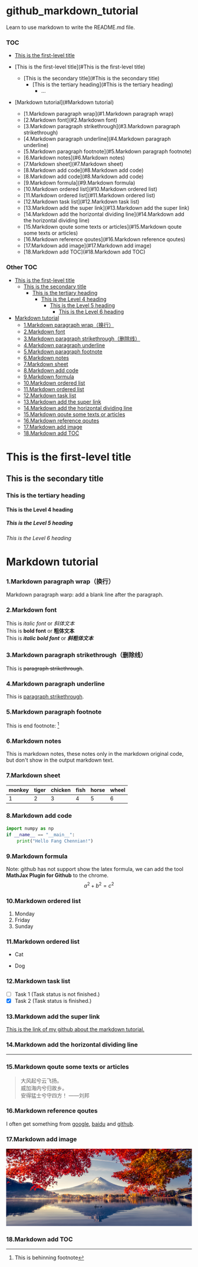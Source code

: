 # github_markdown_tutorial
Learn to use markdown to write the README.md file.

### TOC
- [This is the first-level title](#this-is-the-first-level-title)
- [This is the first-level title](#This is the first-level title)
  - [This is the secondary title](#This is the secondary title)
    - [This is the tertiary heading](#This is the tertiary heading)
      - ...
  
- [Markdown tutorial](#Markdown tutorial)
  - [1.Markdown paragraph wrap](#1.Markdown paragraph wrap)
  - [2.Markdown font](#2.Markdown font)
  - [3.Markdown paragraph strikethrough](#3.Markdown paragraph strikethrough)
  - [4.Markdown paragraph underline](#4.Markdown paragraph underline)
  - [5.Markdown paragraph footnote](#5.Markdown paragraph footnote)
  - [6.Markdown notes](#6.Markdown notes)
  - [7.Markdown sheet](#7.Markdown sheet)
  - [8.Markdown add code](#8.Markdown add code)
  - [8.Markdown add code](#8.Markdown add code)
  - [9.Markdown formula](#9.Markdown formula)
  - [10.Markdown ordered list](#10.Markdown ordered list)
  - [11.Markdown ordered list](#11.Markdown ordered list)
  - [12.Markdown task list](#12.Markdown task list)
  - [13.Markdown add the super link](#13.Markdown add the super link)
  - [14.Markdown add the horizontal dividing line](#14.Markdown add the horizontal dividing line)
  - [15.Markdown qoute some texts or articles](#15.Markdown qoute some texts or articles)
  - [16.Markdown reference qoutes](#16.Markdown reference qoutes)
  - [17.Markdown add image](#17.Markdown add image)
  - [18.Markdown add TOC](#18.Markdown add TOC)

### Other TOC
- [This is the first-level title](#this-is-the-first-level-title)
  * [This is the secondary title](#this-is-the-secondary-title)
    + [This is the tertiary heading](#this-is-the-tertiary-heading)
      - [This is the Level 4 heading](#this-is-the-level-4-heading)
        * [This is the Level 5 heading](#this-is-the-level-5-heading)
          + [This is the Level 6 heading](#this-is-the-level-6-heading)
- [Markdown tutorial](#markdown-tutorial)
    + [1.Markdown paragraph wrap（换行）](#1markdown-paragraph-wrap----)
    + [2.Markdown font](#2markdown-font)
    + [3.Markdown paragraph strikethrough（删除线）](#3markdown-paragraph-strikethrough-----)
    + [4.Markdown paragraph underline](#4markdown-paragraph-underline)
    + [5.Markdown paragraph footnote](#5markdown-paragraph-footnote)
    + [6.Markdown notes](#6markdown-notes)
    + [7.Markdown sheet](#7markdown-sheet)
    + [8.Markdown add code](#8markdown-add-code)
    + [9.Markdown formula](#9markdown-formula)
    + [10.Markdown ordered list](#10markdown-ordered-list)
    + [11.Markdown ordered list](#11markdown-ordered-list)
    + [12.Markdown task list](#12markdown-task-list)
    + [13.Markdown add the super link](#13markdown-add-the-super-link)
    + [14.Markdown add the horizontal dividing line](#14markdown-add-the-horizontal-dividing-line)
    + [15.Markdown qoute some texts or articles](#15markdown-qoute-some-texts-or-articles)
    + [16.Markdown reference qoutes](#16markdown-reference-qoutes)
    + [17.Markdown add image](#17markdown-add-image)
    + [18.Markdown add TOC](#18markdown-add-toc)


# This is the first-level title

## This is the secondary title
### This is the tertiary heading
#### This is the Level 4 heading
##### This is the Level 5 heading
###### This is the Level 6 heading 

# Markdown tutorial

### 1.Markdown paragraph wrap（换行）  
Markdown paragraph warp: add a blank line after the paragraph.

### 2.Markdown font  
This is _italic font_ or _斜体文本_  
This is __bold font__ or __粗体文本__  
This is ___italic  bold font___ or ___斜粗体文本___

### 3.Markdown paragraph strikethrough（删除线）  
This is ~~paragraph strikethrough~~.

### 4.Markdown paragraph underline  
This is <u>paragraph strikethrough</u>.

### 5.Markdown paragraph footnote  
This is end footnote: [^youAreMyeye2021] 

[^youAreMyeye2021]:This is behinning footnote 

### 6.Markdown notes  
This is markdown notes, these notes only in the markdown original code, but don't show in the output markdown text.
<!--注释，还没有找到合适注释功能的使用场景-->

### 7.Markdown sheet  

| monkey | tiger | chicken | fish | horse | wheel |
| :----- | ----- | ------- | ---- | ----- | ----- |
| 1      | 2     | 3       | 4    | 5     | 6     |

### 8.Markdown add code  

```python
import numpy as np
if __name__ == "__main__":
    print("Hello Fang Chennian!")
```

### 9.Markdown formula  

Note: github has not support show the latex formula, we can add the tool **MathJax Plugin for Github** to the chrome.  
$$
a^2 + b^2 = c^2
$$

### 10.Markdown ordered list  

1. Monday  
2. Friday  
3. Sunday 

### 11.Markdown ordered list  

- Cat  

- Dog

### 12.Markdown task list  

- [ ] Task 1  (Task status is not finished.)  
- [x] Task 2  (Task status is finished.)

### 13.Markdown add the super link  

[This is the link of my github about the markdown tutorial.](https://github.com/maxChenNian/flask_porsonal_blog)



### 14.Markdown add the horizontal dividing line  

------
### 15.Markdown qoute some texts or articles  

> 大风起兮云飞扬。  
> 威加海内兮归故乡。  
> 安得猛士兮守四方！ ——刘邦

### 16.Markdown reference qoutes  

I often get something from [google][1], [baidu][2] and [github][3].

[1]: http://www.google.com	"google"
[2]: http://www.baidu.com	"baidu"
[3]: http://www.github.com	"github"



###  17.Markdown add image  

![hello](Landscape-Color.jpg)

### 18.Markdown add TOC


